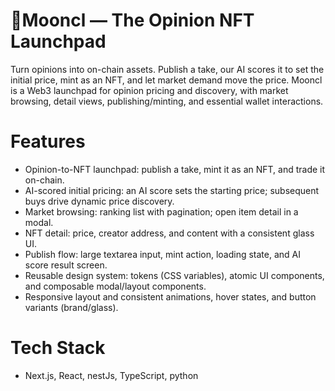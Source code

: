 # **🍷Mooncl — The Opinion NFT Launchpad**

Turn opinions into on-chain assets. Publish a take, our AI scores it to set the initial price, mint as an NFT, and let market demand move the price. Mooncl is a Web3 launchpad for opinion pricing and discovery, with market browsing, detail views, publishing/minting, and essential wallet interactions.

# **Features**

- Opinion-to-NFT launchpad: publish a take, mint it as an NFT, and trade it on-chain.
- AI-scored initial pricing: an AI score sets the starting price; subsequent buys drive dynamic price discovery.
- Market browsing: ranking list with pagination; open item detail in a modal.
- NFT detail: price, creator address, and content with a consistent glass UI.
- Publish flow: large textarea input, mint action, loading state, and AI score result screen.
- Reusable design system: tokens (CSS variables), atomic UI components, and composable modal/layout components.
- Responsive layout and consistent animations, hover states, and button variants (brand/glass).

# **Tech Stack**

- Next.js, React, nestJs, TypeScript, python